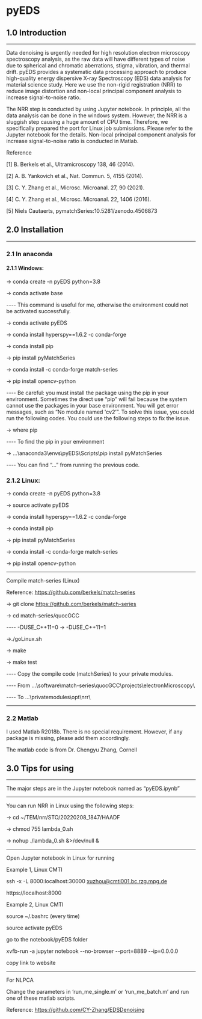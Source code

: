 # pyEDS

## 1.0 Introduction
__________________________________________________________________________________________________________________________________________________________________

Data denoising is urgently needed for high resolution electron microscopy spectroscopy analysis, as the raw data will have different types of noise due to spherical and chromatic aberrations, stigma, vibration, and thermal drift. pyEDS provides a systematic data processing approach to produce high-quality energy dispersive X-ray Spectroscopy (EDS) data analysis for material science study. Here we use the non-rigid registration (NRR) to reduce image distortion and non-local principal component analysis to increase signal-to-noise ratio.

The NRR step is conducted by using Jupyter notebook. In principle, all the data analysis can be done in the windows system. However, the NRR is a sluggish step causing a huge amount of CPU time. Therefore, we specifically prepared the port for Linux job submissions. Please refer to the Jupyter notebook for the details. 
Non-local principal component analysis for increase signal-to-noise ratio is conducted in Matlab.  

Reference

[1] B. Berkels et al., Ultramicroscopy 138, 46 (2014).

[2] A. B. Yankovich et al., Nat. Commun. 5, 4155 (2014).

[3] C. Y. Zhang et al., Microsc. Microanal. 27, 90 (2021).

[4] C. Y. Zhang et al., Microsc. Microanal. 22, 1406 (2016).

[5] Niels Cautaerts, pymatchSeries:10.5281/zenodo.4506873



## 2.0 Installation

__________________________________________________________________________________________________________________________________________________________________

### 2.1 In anaconda

#### 2.1.1 Windows:

-> conda create -n pyEDS python=3.8

-> conda activate base

---- This command is useful for me, otherwise the environment could not be activated successfully. 

-> conda activate pyEDS

-> conda install hyperspy==1.6.2 -c conda-forge

-> conda install pip

-> pip install pyMatchSeries

-> conda install -c conda-forge match-series

-> pip install opencv-python

---- Be careful: you must install the package using the pip in your environment. Sometimes the direct use “pip” will fail because the system cannot use the packages in your base environment. You will get error messages, such as “No module named 'cv2’”.  To solve this issue, you could run the following codes. You could use the following steps to fix the issue.

-> where pip

---- To find the pip in your environment

-> …\anaconda3\envs\pyEDS\Scripts\pip install pyMatchSeries

---- You can find “…” from running the previous code.  

### 2.1.2 Linux:

-> conda create -n pyEDS python=3.8

-> source activate pyEDS

-> conda install hyperspy==1.6.2 -c conda-forge

-> conda install pip

-> pip install pyMatchSeries

-> conda install -c conda-forge match-series

-> pip install opencv-python

__________________________________________________________________________________

Compile match-series (Linux)

Reference: https://github.com/berkels/match-series

-> git clone https://github.com/berkels/match-series

-> cd match-series/quocGCC

---- -DUSE_C++11=0 -> -DUSE_C++11=1

->./goLinux.sh

-> make

-> make test

---- Copy the compile code (matchSeries) to your private modules.

---- From …\software\match-series\quocGCC\projects\electronMicroscopy\

---- To …\privatemodules\opt\nrr\

__________________________________________________________________________________

### 2.2 Matlab

I used Matlab R2018b. There is no special requirement. However, if any package is missing, please add them accordingly. 

The matlab code is from Dr. Chengyu Zhang, Cornell 



## 3.0 Tips for using
____________________________________________________________________________________________________________________________________________________________________
The major steps are in the Jupyter notebook named as “pyEDS.ipynb”
__________________________________________________________________________________
You can run NRR in Linux using the following steps:

-> cd ~/TEM/nrr/STO/20220208_1847/HAADF

-> chmod 755 lambda_0.sh

-> nohup ./lambda_0.sh &>/dev/null &

__________________________________________________________________________________

Open Jupyter notebook in Linux for running

Example 1, Linux CMTI

ssh -x -L 8000:localhost:30000 xuzhou@cmti001.bc.rzg.mpg.de

https://localhost:8000


Example 2, Linux CMTI

source ~/.bashrc (every time)

source activate pyEDS

go to the notebook/pyEDS folder

xvfb-run -a jupyter notebook --no-browser --port=8889 --ip=0.0.0.0

copy link to website

__________________________________________________________________________________

For NLPCA

Change the parameters in ‘run_me_single.m’ or ‘run_me_batch.m’ and run one of these matlab scripts. 

Reference: https://github.com/CY-Zhang/EDSDenoising




